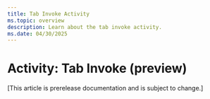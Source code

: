 ```yaml
---
title: Tab Invoke Activity
ms.topic: overview
description: Learn about the tab invoke activity.
ms.date: 04/30/2025
---
```


# Activity: Tab Invoke (preview)

[This article is prerelease documentation and is subject to change.]
